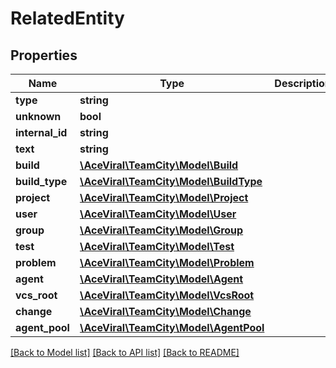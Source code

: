 # RelatedEntity

## Properties
Name | Type | Description | Notes
------------ | ------------- | ------------- | -------------
**type** | **string** |  | [optional] 
**unknown** | **bool** |  | [optional] 
**internal_id** | **string** |  | [optional] 
**text** | **string** |  | [optional] 
**build** | [**\AceViral\TeamCity\Model\Build**](Build.md) |  | [optional] 
**build_type** | [**\AceViral\TeamCity\Model\BuildType**](BuildType.md) |  | [optional] 
**project** | [**\AceViral\TeamCity\Model\Project**](Project.md) |  | [optional] 
**user** | [**\AceViral\TeamCity\Model\User**](User.md) |  | [optional] 
**group** | [**\AceViral\TeamCity\Model\Group**](Group.md) |  | [optional] 
**test** | [**\AceViral\TeamCity\Model\Test**](Test.md) |  | [optional] 
**problem** | [**\AceViral\TeamCity\Model\Problem**](Problem.md) |  | [optional] 
**agent** | [**\AceViral\TeamCity\Model\Agent**](Agent.md) |  | [optional] 
**vcs_root** | [**\AceViral\TeamCity\Model\VcsRoot**](VcsRoot.md) |  | [optional] 
**change** | [**\AceViral\TeamCity\Model\Change**](Change.md) |  | [optional] 
**agent_pool** | [**\AceViral\TeamCity\Model\AgentPool**](AgentPool.md) |  | [optional] 

[[Back to Model list]](../README.md#documentation-for-models) [[Back to API list]](../README.md#documentation-for-api-endpoints) [[Back to README]](../README.md)


